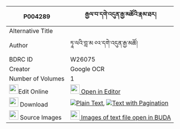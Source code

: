 |P004289|རྒྱལ་བ་དགེ་འདུན་རྒྱ་མཚོའི་རྣམ་ཐར། 
| --- | --- 
|Alternative Title |
|Author| ཏཱ་ལའི་བླ་མ ༠༢་དགེ་འདུན་རྒྱ་མཚོ།
|BDRC ID | W26075
|Creator | Google OCR
|Number of Volumes| 1
|<img width="25" src="https://img.icons8.com/color/25/000000/edit-property.png">Edit Online| [<img width="25" src="https://avatars.githubusercontent.com/u/45091458?s=200&v=4"> Open in Editor](http://editor.openpecha.org/P004289)
|<img width="25" src="https://img.icons8.com/fluent/48/000000/download-2.png"/>  Download | [![](https://img.icons8.com/color/20/000000/txt.png)Plain Text](https://github.com/Openpecha/P004289/releases/download/v1/gyalwa_gendun_gyatso_i_namtar_plain_P004289.zip), [![](https://img.icons8.com/color/20/000000/txt.png)Text with Pagination](https://github.com/Openpecha/P004289/releases/download/v1/gyalwa_gendun_gyatso_i_namtar_pages_P004289.zip)
|<img width="25" src="https://img.icons8.com/plasticine/100/000000/pictures-folder.png"/>  Source Images | [<img width="25" src="https://library.bdrc.io/icons/BUDA-small.svg"> Images of text file open in BUDA](https://library.bdrc.io/show/bdr:W26075)
